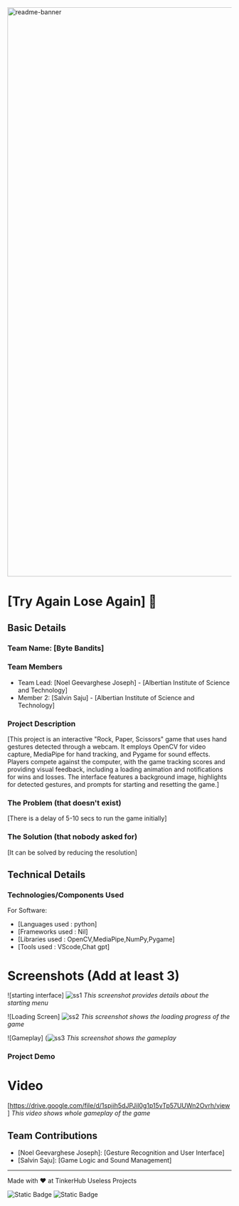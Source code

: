 <img width="1280" alt="readme-banner" src="https://github.com/user-attachments/assets/35332e92-44cb-425b-9dff-27bcf1023c6c">

# [Try Again Lose Again] 🎯


## Basic Details
### Team Name: [Byte Bandits]


### Team Members
- Team Lead: [Noel Geevarghese Joseph] - [Albertian Institute of Science and Technology]
- Member 2: [Salvin Saju] - [Albertian Institute of Science and Technology]

### Project Description
[This project is an interactive "Rock, Paper, Scissors" game that uses hand gestures detected through a webcam. It employs OpenCV for video capture, MediaPipe for hand tracking, and Pygame for sound effects. Players compete against the computer, with the game tracking scores and providing visual feedback, including a loading animation and notifications for wins and losses. The interface features a background image, highlights for detected gestures, and prompts for starting and resetting the game.]

### The Problem (that doesn't exist)
[There is a delay of 5-10 secs to run the game initially] 

### The Solution (that nobody asked for)
[It can be solved by reducing the resolution]

## Technical Details
### Technologies/Components Used
For Software:
- [Languages used : python]
- [Frameworks used : Nil]
- [Libraries used : OpenCV,MediaPipe,NumPy,Pygame]
- [Tools used : VScode,Chat gpt]

# Screenshots (Add at least 3)
![starting interface]
![ss1](https://github.com/user-attachments/assets/82906ce7-22c5-43eb-9964-609642ed3373)
*This screenshot provides details about the starting menu*

![Loading Screen]
![ss2](https://github.com/user-attachments/assets/7dd5d740-3186-468d-839c-ff3773704a58)
*This screenshot shows the loading progress of the game*

![Gameplay]
(![ss3](https://github.com/user-attachments/assets/5a1333c2-878e-4f51-8343-2ed29eb3035d)
*This screenshot shows the gameplay*

### Project Demo
# Video
[https://drive.google.com/file/d/1spjih5dJPJil0g1p15vTp57UUWn2Ovrh/view]
*This video shows whole gameplay of the game*

## Team Contributions
- [Noel Geevarghese Joseph]: [Gesture Recognition and User Interface]
- [Salvin Saju]: [Game Logic and Sound Management]

---
Made with ❤️ at TinkerHub Useless Projects 

![Static Badge](https://img.shields.io/badge/TinkerHub-24?color=%23000000&link=https%3A%2F%2Fwww.tinkerhub.org%2F)
![Static Badge](https://img.shields.io/badge/UselessProject--24-24?link=https%3A%2F%2Fwww.tinkerhub.org%2Fevents%2FQ2Q1TQKX6Q%2FUseless%2520Projects)



